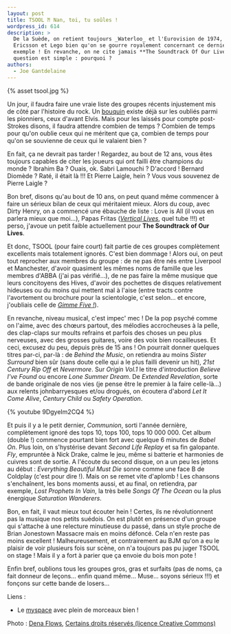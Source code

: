 ```yaml
---
layout: post
title: TSOOL ⁈ Nan, toi, tu soûles !
wordpress_id: 614
description: >
  De la Suède, on retient toujours _Waterloo_ et l'Eurovision de 1974, Ikea,
  Ericsson et Lego bien qu'on se gourre royalement concernant ce dernier
  exemple ! En revanche, on ne cite jamais **The Soundtrack Of Our Lives**. La
  question est simple : pourquoi ?
authors:
  - Joe Gantdelaine
---
```


{% asset tsool.jpg %}

Un jour, il faudra faire une vraie liste des groupes récents injustement mis de
côté par l'histoire du rock. Un [bouquin][1] existe déjà sur les oubliés parmi
les pionniers, ceux d'avant Elvis. Mais pour les laissés pour compte
post-Strokes disons, il faudra attendre combien de temps ? Combien de temps pour
qu'on oublie ceux qui ne méritent que ça, combien de temps pour qu'on se
souvienne de ceux qui le valaient bien ?

En fait, ça ne devrait pas tarder ! Regardez, au bout de 12 ans, vous êtes
toujours capables de citer les joueurs qui ont failli être champions du monde ?
Ibrahim Ba ? Ouais, ok. Sabri Lamouchi ? D'accord ! Bernard Diomède ? Raté, il
était là !!! Et Pierre Laigle, hein ? Vous vous souvenez de Pierre Laigle ?

Bon bref, disons qu'au bout de 10 ans, on peut quand même commencer à faire un
sérieux bilan de ceux qui méritaient mieux. Alors du coup, avec Dirty Henry, on
a commencé une ébauche de liste : Love is All (il vous en parlera mieux que
moi…), Papas Fritas ([_Vertical Lives_][2], quel tube !!!) et perso, j'avoue un
petit faible actuellement pour **The Soundtrack of Our Lives**.

Et donc, TSOOL (pour faire court) fait partie de ces groupes complètement
excellents mais totalement ignorés. C'est bien dommage ! Alors oui, on peut tout
reprocher aux membres du groupe : de ne pas être nés entre Liverpool et
Manchester, d'avoir quasiment les mêmes noms de famille que les membres d'ABBA
(j'ai pas vérifié…), de ne pas faire la même musique que leurs concitoyens des
Hives, d'avoir des pochettes de disques relativement hideuses ou du moins qui
mettent mal à l'aise (entre tracts contre l'avortement ou brochure pour la
scientologie, c'est selon… et encore, j'oubliais celle de [_Gimme Five !_][3]).

En revanche, niveau musical, c'est impec' mec ! De la pop psyché comme on
l'aime, avec des chœurs partout, des mélodies accrocheuses à la pelle, des
clap-claps sur moults refrains et parfois des choses un peu plus nerveuses, avec
des grosses guitares, voire des voix bien rocailleuses. Et ceci, excusez du peu,
depuis près de 15 ans ! On pourrait donner quelques titres par-ci, par-là : de
_Behind the Music_, on retiendra au moins _Sister Surround_ bien sûr (sans doute
celle qui a le plus failli devenir un hit), _21st Century Rip Off_ et
_Nevermore_. Sur _Origin Vol.1_ le titre d'introduction _Believe I've Found_ ou
encore _Lone Summer Dream_. De _Extended Revelation_, sorte de bande originale
de nos vies (je pense être le premier à la faire celle-là…) aux relents
johnbarryesques et/ou drogués, on écoutera d'abord _Let It Come Alive_, _Century
Child_ ou _Safety Operation_.

{% youtube 9DgyeIm2CQ4 %}

Et puis il y a le petit dernier, _Communion_, sorti l'année dernière,
complètement ignoré des tops 10, tops 100, tops 10 000 000. Cet album (double !)
commence pourtant bien fort avec quelque 6 minutes de _Babel On_. Plus loin, on
s'hystérise devant _Second Life Replay_ et sa fin galopante. _Fly_, empruntée à
Nick Drake, calme le jeu, même si batterie et harmonies de cuivres sont de
sortie. A l'écoute du second disque, on a un peu les jetons au début :
_Everything Beautiful Must Die_ sonne comme une face B de Coldplay (c'est pour
dire !). Mais on se remet vite d'aplomb ! Les chansons s'enchaînent, les bons
moments aussi, et au final, on retiendra, par exemple, _Lost Prophets In Vain_,
la très belle _Songs Of The Ocean_ ou la plus énergique _Saturation Wanderers_.

Bon, en fait, il vaut mieux tout écouter hein ! Certes, ils ne révolutionnent
pas la musique nos petits suédois. On est plutôt en présence d'un groupe qui
s'attache à une relecture minutieuse du passé, dans un style proche de Brian
Jonestown Massacre mais en moins défoncé. Cela n'en reste pas moins excellent !
Malheureusement, et contrairement au BJM qu'on a eu le plaisir de voir plusieurs
fois sur scène, on n'a toujours pas pu juger TSOOL on stage ! Mais il y a fort à
parier que ça envoie du bois mon pote !

Enfin bref, oublions tous les groupes gros, gras et surfaits (pas de noms, ça
fait donneur de leçons… enfin quand même… Muse… soyons sérieux !!!) et fonçons
sur cette bande de losers…

Liens :

- Le [myspace][4] avec plein de morceaux bien !

Photo : [Dena Flows][5],
<a rel="license" href="http://creativecommons.org/licenses/by-nc-nd/2.0/deed.fr">
Certains droits réservés (licence Creative Commons)</a>

[1]:
  http://www.amazon.fr/H%C3%A9ros-oubli%C3%A9s-rocknroll-Nick-Tosches/dp/2844850464/ref=sr_1_1?ie=UTF8&s=books&qid=1273671158&sr=8-1
[2]: http://www.deezer.com/listen-2669562
[3]: http://allmusic.com/cg/amg.dll?p=amg&sql=10:dcfpxql0ldfe
[4]: http://www.myspace.com/officialtsool
[5]: http://www.denaflows.com
